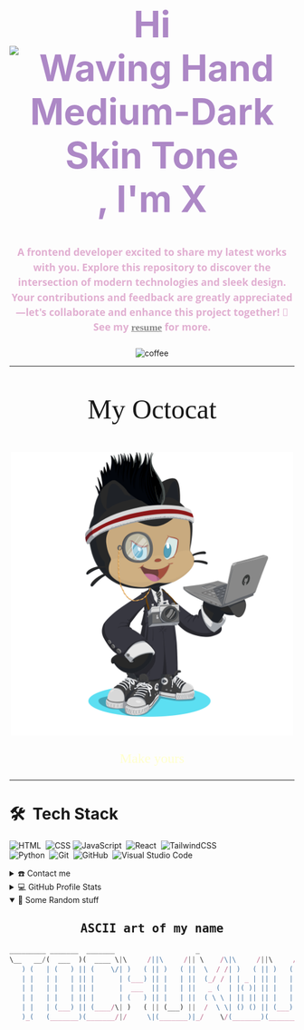 <div align="center">
<h1 align="center" style="font-size: 4rem; color: #AD88C6;">Hi<img src="https://raw.githubusercontent.com/Tarikul-Islam-Anik/Animated-Fluent-Emojis/master/Emojis/Hand%20gestures/Waving%20Hand%20Medium-Dark%20Skin%20Tone.png" alt="Waving Hand Medium-Dark Skin Tone" width="45" />, I'm X</h1>
<h4 style="font-size: 1.1rem; color: #E1AFD1; font-family: open sans; line-height: 1.5; text-align: center">A frontend developer excited to share my latest works with you. Explore this repository to discover the intersection of modern technologies and sleek design. Your contributions and feedback are greatly appreciated—let's collaborate and enhance this project together! 🚀<br>See my <a href="#" target="_blank" style="color: #888; font-family: consolas">resume</a> for more.</h4>
</div>

<div align="center">
  <img src="https://user-images.githubusercontent.com/74038190/216120974-24a76b31-7f39-41f1-a38f-b3c1377cc612.png" width="150"
       alt="coffee" />
</div>

---

<div align="center">
<p style="font-size: 3rem; font-family: fira code">My Octocat</p>
<img src="octocat_simplex-t.png" width="500" alt="My Octocat">
<p align="center" style="font-size: 1.5rem; font-family: fira code"><a href="https://myoctocat.com/gallery/" style="color: #ffc; text-decoration: none;">Make yours</a>
</p>
</div>

---

# 🛠 &nbsp;Tech Stack

![HTML](https://img.shields.io/badge/-HTML-05122A?style=plastic&logo=HTML5)&nbsp;
![CSS](https://img.shields.io/badge/-CSS-05122A?style=plastic&logo=CSS3&logoColor=1572B6)
![JavaScript](https://img.shields.io/badge/-JavaScript-05122A?style=plastic&logo=javascript)&nbsp;
![React](https://img.shields.io/badge/-React-05122A?style=plastic&logo=react)&nbsp;
![TailwindCSS](https://img.shields.io/badge/-tailwindcss-%05122A?style=plastic&logo=tailwind-css)\
![Python](https://img.shields.io/badge/-Python-05122A?style=plastic&logo=python)&nbsp;
![Git](https://img.shields.io/badge/-Git-05122A?style=plastic&logo=git)&nbsp;
![GitHub](https://img.shields.io/badge/-GitHub-05122A?style=plastic&logo=github)&nbsp;
![Visual Studio Code](https://img.shields.io/badge/-Visual%20Studio%20Code-05122A?style=plastic&logo=visual-studio-code&logoColor=007ACC)

<details>
  <summary>☎️ Contact me</summary>
<div>
  <samp>
    <h2 align="center">you can reach me on:</h2>
    <p align="center">
      <br/>
      <a href="https://web.facebook.com/Tobechukwu.4.God" target="_blank"><img align="center"
         src="https://img.shields.io/badge/facebook-EA4335?style=plastic&logo=facebook&logoColor=white&color=%233b5998
         "
         alt="LinkedIn" height="30"/></a>
      <a href="mailto:ntmark2004@gmail.com" target="_blank"><img align="center"
         src="https://img.shields.io/badge/GMAIL-EA4335?style=plastic&logo=gmail&logoColor=white&color=%23c71610
         "
         alt="Gmail" height="30"/></a>
    </p>
  <p align="center">
      <a href="https://x.com/xcodes_tech" target="_blank"><img align="center"
         src="https://img.shields.io/twitter/url?url=https%3A%2F%2Fx.com%2Fxcodes_tech&style=plastic&logo=X&logoColor=white&label=Follow&labelColor=%23111&color=%23eee"
         alt="twitter" height="30"/></a><br></p>
        </samp>
</div>
</details>

<details> 
  <summary>💻 GitHub Profile Stats</summary>
  <div>
  <samp>
    <h2 align="center"> Github stats </h2>
      <br/>
    <details open>
  <summary><h3>Languages</h3></summary>
            <p align="center">
            <img src="https://github-readme-stats.vercel.app/api/top-langs/?username=simplex-t&langs_count=6&theme=gruvbox&layout=compact&hide_border=true" alt="simplex-t :: overall top Langs"/>
      </p>
        <p align="center">
          <img width="45%" src="https://github-profile-summary-cards.vercel.app/api/cards/repos-per-language?username=simplex-t&theme=gruvbox&layout=compact&hide_border=true"
          alt="simplex-t :: Top Langs by repo" />
          <img width="45%" src="https://github-profile-summary-cards.vercel.app/api/cards/most-commit-language?username=simplex-t&theme=gruvbox&layout=compact&hide_border=true"
          alt="simplex-t :: Top Langs by commit" />
        </p>
</details>
    <details open>
  <summary><h3>statistics</h3></summary>
        <p align="center">
          <img width="49.5%" src="https://github-readme-stats.vercel.app/api?username=simplex-t&show_icons=true&theme=gruvbox&hide_border=true" />
          <img width="49.5%" src="https://github-readme-streak-stats.herokuapp.com/?user=simplex-t&theme=gruvbox&hide_border=true" />
       </p>
     <br>
     </samp>
  </div>    
 </details>
  
<details open>
  <summary>🤪 Some Random stuff</summary>
<div>
<samp>
<h2 align="center"> ASCII art of my name </h2>
</samp>
</div>

```javascript
_________ _______  _______                    _
\__   __/(  ___  )(  ____ \|\     /||\     /|| \    /\|\     /||\     /|
   ) (   | (   ) || (    \/| )   ( || )   ( ||  \  / /| )   ( || )   ( |
   | |   | |   | || |      | (___) || |   | ||  (_/ / | | _ | || |   | |
   | |   | |   | || |      |  ___  || |   | ||   _ (  | |( )| || |   | |
   | |   | |   | || |      | (   ) || |   | ||  ( \ \ | || || || |   | |
   | |   | (___) || (____/\| )   ( || (___) ||  /  \ \| () () || (___) |
   )_(   (_______)(_______/|/     \|(_______)|_/    \/(_______)(_______)
```

</details>

